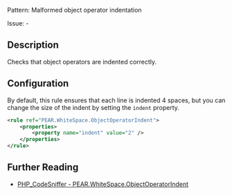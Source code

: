 Pattern: Malformed object operator indentation

Issue: -

## Description

Checks that object operators are indented correctly.

## Configuration

By default, this rule ensures that each line is indented 4 spaces, but you can change the size of the indent by setting the `indent` property.

```xml
<rule ref="PEAR.WhiteSpace.ObjectOperatorIndent">
    <properties>
        <property name="indent" value="2" />
    </properties>
</rule>
```

## Further Reading

* [PHP_CodeSniffer - PEAR.WhiteSpace.ObjectOperatorIndent](https://github.com/squizlabs/PHP_CodeSniffer/blob/master/src/Standards/PEAR/Sniffs/WhiteSpace/ObjectOperatorIndentSniff.php)